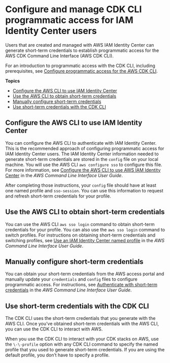 # Configure and manage CDK CLI programmatic access for IAM Identity Center users<a name="configure-access-sso"></a>

Users that are created and managed with AWS IAM Identity Center can generate short\-term credentials to establish programmatic access for the AWS CDK Command Line Interface \(AWS CDK CLI\)\.

For an introduction to programmatic access with the CDK CLI, including prerequisites, see [Configure programmatic access for the AWS CDK CLI](configure-access.md)\.

**Topics**
+ [Configure the AWS CLI to use IAM Identity Center](#configure-access-sso-cli)
+ [Use the AWS CLI to obtain short\-term credentials](#configure-access-sso-obtain)
+ [Manually configure short\-term credentials](#configure-access-sso-manual)
+ [Use short\-term credentials with the CDK CLI](#configure-access-sso-cdk)

## Configure the AWS CLI to use IAM Identity Center<a name="configure-access-sso-cli"></a>

You can configure the AWS CLI to authenticate with IAM Identity Center\. This is the recommended approach of configuring programmatic access for IAM Identity Center users\. The IAM Identity Center information needed to generate short\-term credentials are stored in the `config` file on your local machine\. You will use the AWS CLI `aws configure sso` to configure this file\. For more information, see [Configure the AWS CLI to use AWS IAM Identity Center](https://docs.aws.amazon.com/cli/latest/userguide/cli-configure-sso.html) in the *AWS Command Line Interface User Guide*\.

After completing those instructions, your `config` file should have at least one named profile and `sso-session`\. You can use this information to request and refresh short\-term credentials for your profile\.

## Use the AWS CLI to obtain short\-term credentials<a name="configure-access-sso-obtain"></a>

You can use the AWS CLI `aws sso login` command to obtain short\-term credentials for your profile\. You can also use the `aws sso login` command to switch profiles\. For instructions on obtaining short\-term credentials and switching profiles, see [Use an IAM Identity Center named profile](https://docs.aws.amazon.com/cli/latest/userguide/sso-using-profile.html) in the *AWS Command Line Interface User Guide*\.

## Manually configure short\-term credentials<a name="configure-access-sso-manual"></a>

You can obtain your short\-term credentials from the AWS access portal and manually update your `credentials` and `config` files to configure programmatic access\. For instructions, see [Authenticate with short\-term credentials](https://docs.aws.amazon.com/cli/latest/userguide/cli-authentication-short-term.html) in the *AWS Command Line Interface User Guide*\.

## Use short\-term credentials with the CDK CLI<a name="configure-access-sso-cdk"></a>

The CDK CLI uses the short\-term credentials that you generate with the AWS CLI\. Once you’ve obtained short\-term credentials with the AWS CLI, you can use the CDK CLI to interact with AWS\.

When you use the CDK CLI to interact with your CDK stacks on AWS, use the `\-\-profile` option with any CDK CLI command to specify the named profile that you used to generate short\-term credentials\. If you are using the default profile, you don’t have to specify a profile\.